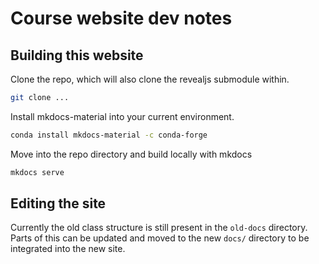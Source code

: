 ---
---


# Course website dev notes


## Building this website

Clone the repo, which will also clone the revealjs submodule within.
```bash
git clone ...
```

Install mkdocs-material into your current environment.
```bash
conda install mkdocs-material -c conda-forge
```

Move into the repo directory and build locally with mkdocs
```bash
mkdocs serve
```


## Editing the site

Currently the old class structure is still present in the `old-docs` directory. Parts of this
can be updated and moved to the new `docs/` directory to be integrated into the new site. 

